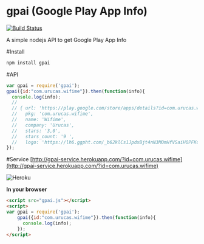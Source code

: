 # gpai (Google Play App Info)
[![Build Status](https://travis-ci.org/Urucas/googleplay-app-info-api.svg)](https://travis-ci.org/Urucas/googleplay-app-info-api)

A simple nodejs API to get Google Play App Info

#Install
```bash
npm install gpai
```

#API
```javascript
var gpai = require('gpai');
gpai({id:"com.urucas.wifime"}).then(function(info){
  console.log(info);
  // 
  // { url: 'https://play.google.com/store/apps/details?id=com.urucas.wifime',
  //   pkg: 'com.urucas.wifime',
  //   name: 'Wifime',
  //   company: 'Urucas',
  //   stars: '3,0',
  //   stars_count: '9 ',
  //   logo: 'https://lh6.ggpht.com/_b62klCs1JpdxBjt4nN3MOmHfVSaiHOPFKqVdB9Efgybe1FarmZn9Q92qLDdxGMjOg=w300' }
});
```

#Service
[http://gpai-service.herokuapp.com/?id=com.urucas.wifime](http://gpai-service.herokuapp.com/?id=com.urucas.wifime)

![Heroku](https://heroku-badge.herokuapp.com/?app=gpai-service)

**In your browser**
```html
<script src="gpai.js"></script>
<script>
var gpai = require('gpai');
    gpai({id:"com.urucas.wifime"}).then(function(info){
      console.log(info);
    });
</script>
```

